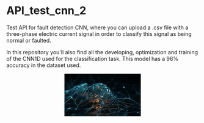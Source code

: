 # API_test_cnn_2
Test API for fault detection CNN, where you can upload a .csv file with a three-phase electric current signal in order to classify this signal as being normal or faulted.

In this repository you'll also find all the developing, optimization and training of the CNN1D used for the classification task. This model has a 96% accuracy in the dataset used.

<p align="center">
    <img width="200" src="images/neural_network.jpg">
</p>